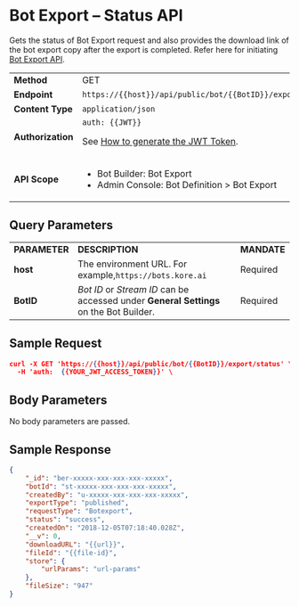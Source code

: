# Bot Export – Status API

Gets the status of Bot Export request and also provides the download link of the bot export copy after the export is completed. Refer here for initiating [Bot Export API](../bot-export).

<table>
  <tr>
   <td><strong>Method</strong>
   </td>
   <td>GET
   </td>
  </tr>
  <tr>
   <td><strong>Endpoint</strong>
   </td>
   <td><code>https://{{host}}/api/public/bot/{{BotID}}/export/status</code>
   </td>
  </tr>
  <tr>
   <td><strong>Content Type</strong>
   </td>
   <td><code>application/json</code>
   </td>
  </tr>
  <tr>
   <td><strong>Authorization</strong>
   </td>
   <td><code>auth: {{JWT}}</code>
<p>
See <a href="../api-introduction/#generating-the-jwt-token">How to generate the JWT Token</a>.
   </td>
  </tr>
  <tr>
   <td><strong>API Scope</strong>
   </td>
   <td>
<ul>

<li>Bot Builder: Bot Export

<li>Admin Console: Bot Definition > Bot Export
</li>
</ul>
   </td>
  </tr>
</table>

## Query Parameters


<table>
  <tr>
   <td><strong>PARAMETER</strong>
   </td>
   <td><strong>DESCRIPTION</strong>
   </td>
   <td><strong>MANDATE</strong>
   </td>
  </tr>
  <tr>
   <td><strong>host</strong>
   </td>
   <td>The environment URL. For example,<code>https://bots.kore.ai</code>
   </td>
   <td>Required
   </td>
  </tr>
  <tr>
   <td><strong>BotID</strong>
   </td>
   <td><em>Bot ID</em> or <em>Stream ID</em> can be accessed under <strong>General Settings</strong> on the Bot Builder.
   </td>
   <td>Required
   </td>
  </tr>
</table>


## Sample Request


```json
curl -X GET 'https://{{host}}/api/public/bot/{{BotID}}/export/status' \
  -H 'auth:  {{YOUR_JWT_ACCESS_TOKEN}}' \
```

## Body Parameters

No body parameters are passed.

## Sample Response

```json
{
    "_id": "ber-xxxxx-xxx-xxx-xxx-xxxxx",
    "botId": "st-xxxxx-xxx-xxx-xxx-xxxxx",
    "createdBy": "u-xxxxx-xxx-xxx-xxx-xxxxx",
    "exportType": "published",
    "requestType": "Botexport",
    "status": "success",
    "createdOn": "2018-12-05T07:18:40.028Z",
    "__v": 0,
    "downloadURL": "{{url}}",
    "fileId": "{{file-id}",
    "store": {
        "urlParams": "url-params"
    },
    "fileSize": "947"
}

